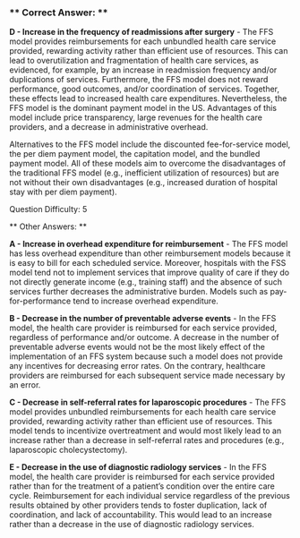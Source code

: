 ### ** Correct Answer: **

**D - Increase in the frequency of readmissions after surgery** - The FFS model provides reimbursements for each unbundled health care service provided, rewarding activity rather than efficient use of resources. This can lead to overutilization and fragmentation of health care services, as evidenced, for example, by an increase in readmission frequency and/or duplications of services. Furthermore, the FFS model does not reward performance, good outcomes, and/or coordination of services. Together, these effects lead to increased health care expenditures. Nevertheless, the FFS model is the dominant payment model in the US. Advantages of this model include price transparency, large revenues for the health care providers, and a decrease in administrative overhead.

Alternatives to the FFS model include the discounted fee-for-service model, the per diem payment model, the capitation model, and the bundled payment model. All of these models aim to overcome the disadvantages of the traditional FFS model (e.g., inefficient utilization of resources) but are not without their own disadvantages (e.g., increased duration of hospital stay with per diem payment).

Question Difficulty: 5

** Other Answers: **

**A - Increase in overhead expenditure for reimbursement** - The FFS model has less overhead expenditure than other reimbursement models because it is easy to bill for each scheduled service. Moreover, hospitals with the FSS model tend not to implement services that improve quality of care if they do not directly generate income (e.g., training staff) and the absence of such services further decreases the administrative burden. Models such as pay-for-performance tend to increase overhead expenditure.

**B - Decrease in the number of preventable adverse events** - In the FFS model, the health care provider is reimbursed for each service provided, regardless of performance and/or outcome. A decrease in the number of preventable adverse events would not be the most likely effect of the implementation of an FFS system because such a model does not provide any incentives for decreasing error rates. On the contrary, healthcare providers are reimbursed for each subsequent service made necessary by an error.

**C - Decrease in self-referral rates for laparoscopic procedures** - The FFS model provides unbundled reimbursements for each health care service provided, rewarding activity rather than efficient use of resources. This model tends to incentivize overtreatment and would most likely lead to an increase rather than a decrease in self-referral rates and procedures (e.g., laparoscopic cholecystectomy).

**E - Decrease in the use of diagnostic radiology services** - In the FFS model, the health care provider is reimbursed for each service provided rather than for the treatment of a patient’s condition over the entire care cycle. Reimbursement for each individual service regardless of the previous results obtained by other providers tends to foster duplication, lack of coordination, and lack of accountability. This would lead to an increase rather than a decrease in the use of diagnostic radiology services.

